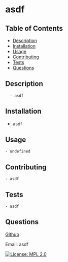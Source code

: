 # asdf

  ## Table of Contents 
  * [Description](#description)
  * [Installation](#installation)
  * [Usage](#usage)
  * [Contributing](#contributing)
  * [Tests](#tests)
  * [Questions](#questions)
  ## Description 
      - asdf
  ## Installation
  - asdf
  ## Usage
    - undefined
  ## Contributing
    - asdf
  ## Tests
    - asdf 
  ## Questions
  [Github](https://github.com/MaSaLo13)

  Email: asdf

  [![License: MPL 2.0](https://img.shields.io/badge/License-MPL%202.0-brightgreen.svg)](https://opensource.org/licenses/MPL-2.0)